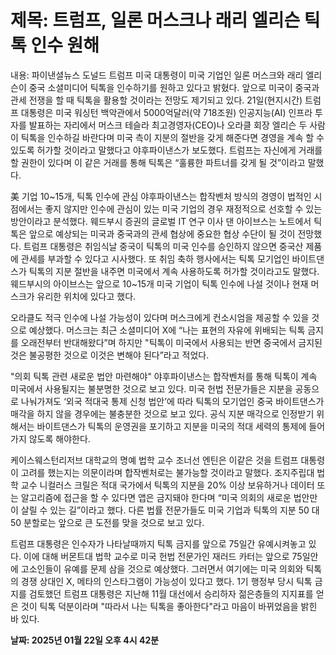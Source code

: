 # **제목: 트럼프, 일론 머스크나 래리 엘리슨 틱톡 인수 원해**

  내용: 파이낸셜뉴스 도널드 트럼프 미국 대통령이 미국 기업인 일론 머스크와 래리 엘리슨이 중국 소셜미디어 틱톡을 인수하기를 원하고 있다고 밝혔다. 앞으로 미국이 중국과 관세 전쟁을 할 때 틱톡을 활용할 것이라는 전망도 제기되고 있다. 21일(현지시간) 트럼프 대통령은 미국 워싱턴 백악관에서 5000억달러(약 718조원) 인공지능(AI) 인프라 투자를 발표하는 자리에서 머스크 테슬라 최고경영자(CEO)나 오라클 회장 엘리슨 두 사람이 틱톡을 인수하길 바란다며 미국 측이 지분의 절반을 갖게 해준다면 경영을 계속 할 수 있도록 허가할 것이라고 말했다고 야후파이낸스가 보도했다. 트럼프는 자신에게 거래를 할 권한이 있다며 이 같은 거래를 통해 틱톡은 “훌륭한 파트너를 갖게 될 것”이라고 말했다.  

美 기업 10~15개, 틱톡 인수에 관심 야후파이낸스는 합작벤처 방식의 경영이 법적인 시점에서는 좋지 않지만 인수에 관심이 있는 미국 기업의 경우 재정적으로 선호할 수 있는 방안이라고 분석했다. 웨드부시 증권의 글로벌 IT 연구 이사 댄 아이브스는 노트에서 틱톡은 앞으로 예상되는 미국과 중국과의 관세 협상에 중요한 협상 수단이 될 것이 전망했다. 트럼프 대통령은 취임식날 중국이 틱톡의 미국 인수를 승인하지 않으면 중국산 제품에 관세를 부과할 수 있다고 시사했다. 또 취임 축하 행사에서는 틱톡 모기업인 바이트댄스가 틱톡의 지분 절반을 내주면 미국에서 계속 사용하도록 허가할 것이라고도 말했다. 웨드부시의 아이브스는 앞으로 10~15개 미국 기업이 틱톡 인수에 나설 것이나 현재 머스크가 유리한 위치에 있다고 했다.  

오라클도 적극 인수에 나설 가능성이 있다며 머스크에게 컨소시엄을 제공할 수 있을 것으로 예상했다. 머스크는 최근 소셜미디어 X에 “나는 표현의 자유에 위배되는 틱톡 금지를 오래전부터 반대해왔다”며 하지만 "틱톡이 미국에서 사용되는 반면 중국에서 금지된 것은 불공평한 것으로 이것은 변해야 된다”라고 적었다.  

"의회 틱톡 관련 새로운 법안 마련해야" 야후파이낸스는 합작벤처를 통해 틱톡이 계속 미국에서 사용될지는 불분명한 것으로 보고 있다. 미국 헌법 전문가들은 지분을 공동으로 나눠가져도 ‘외국 적대국 통제 신청 법안’에 따라 틱톡의 모기업인 중국 바이트댄스가 매각을 하지 않을 경우에는 불충분한 것으로 보고 있다. 공식 지분 매각으로 인정받기 위해서는 바이트댄스가 틱톡의 운영권을 포기하고 지분을 미국의 적대 세력의 통제에 들어가지 않도록 해야한다.  

케이스웨스턴리저브 대학교의 명예 법학 교수 조너선 엔틴은 이같은 것을 트럼프 대통령이 고려를 했는지는 의문이라며 합작벤처로는 불가능할 것이라고 말했다. 조지주립대 법학 교수 니컬러스 크릴은 적대 국가에서 틱톡의 지분을 20% 이상 보유하거나 데이터 또는 알고리즘에 접근을 할 수 있다면 앱은 금지돼야 한다며 “미국 의회의 새로운 법안만이 살릴 수 있는 길”이라고 했다. 다른 법률 전문가들도 미국 기업과 틱톡의 지분 50 대 50 분할로는 앞으로 큰 도전를 맞을 것으로 보고 있다.  

트럼프 대통령은 인수자가 나타날때까지 틱톡 금지를 앞으로 75일간 유예시켜놓고 있다. 이에 대해 버몬트대 법학 교수로 미국 헌법 전문가인 재러드 카터는 앞으로 75일안에 고소인들이 유예를 문제 삼을 것으로 예상했다. 그러면서 여기에는 미국 의회와 틱톡의 경쟁 상대인 X, 메타의 인스타그램이 가능성이 있다고 했다. 1기 행정부 당시 틱톡 금지를 검토했던 트럼프 대통령은 지난해 11월 대선에서 승리하자 젊은층들의 지지표를 얻은 것이 틱톡 덕분이라며 "따라서 나는 틱톡을 좋아한다"라고 마음이 바뀌었음을 밝힌 바 있다.

  **날짜: 2025년 01월 22일 오후 4시 42분**